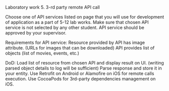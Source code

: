 Laboratory work 5. 3-rd party remote API call

Choose one of API services listed on page that you will use for development of application as a part of 5-12 lab works. 
Make sure that chosen API service is not selected by any other student. 
API service should be approved by your supervisor.

Requirements for API service:
Resource provided by API has image attribute. (URLs for images that can be downloaded)
API provides list of objects (list of movies, events, etc.)

DoD:
Load list of resource from chosen API and display result on UI. (writing parsed object details to log will be sufficient)
Parse response and store it in your entity.
Use Retrofit on Android or Alamofire on iOS for remote calls execution.
Use CocoaPods for 3rd-party dependencies management on iOS.

 